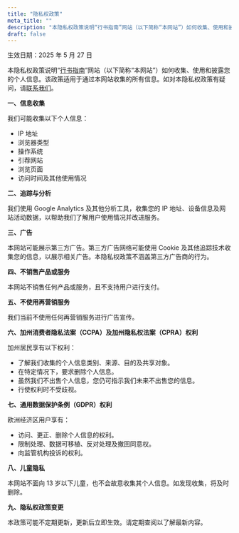 ```yaml
---
title: "隐私权政策"
meta_title: ""
description: "本隐私权政策说明“行书指南”网站（以下简称“本网站”）如何收集、使用和披露您的个人信息。该政策适用于通过本网站收集的所有信息。如对本隐私权政策有疑问，请[联系我们]。"
draft: false
---
```


生效日期：2025 年 5 月 27 日

本隐私权政策说明“[行书指南](/)”网站（以下简称“本网站”）如何收集、使用和披露您的个人信息。该政策适用于通过本网站收集的所有信息。如对本隐私权政策有疑问，请[联系我们](/contact)。

**一、信息收集**

我们可能收集以下个人信息：

- IP 地址
- 浏览器类型
- 操作系统
- 引荐网站
- 浏览页面
- 访问时间及其他使用情况

**二、追踪与分析**

我们使用 Google Analytics 及其他分析工具，收集您的 IP 地址、设备信息及网站活动数据，以帮助我们了解用户使用情况并改进服务。

**三、广告**

本网站可能展示第三方广告。第三方广告网络可能使用 Cookie 及其他追踪技术收集您的信息，以展示相关广告。本隐私权政策不涵盖第三方广告商的行为。

**四、不销售产品或服务**

本网站不销售任何产品或服务，且不支持用户进行支付。

**五、不使用再营销服务**

我们当前不使用任何再营销服务进行广告宣传。

**六、加州消费者隐私法案（CCPA）及加州隐私权法案（CPRA）权利**

加州居民享有以下权利：

- 了解我们收集的个人信息类别、来源、目的及共享对象。
- 在特定情况下，要求删除个人信息。
- 虽然我们不出售个人信息，您仍可指示我们未来不出售您的信息。
- 行使权利时不受歧视。

**七、通用数据保护条例（GDPR）权利**

欧洲经济区用户享有：

- 访问、更正、删除个人信息的权利。
- 限制处理、数据可移植、反对处理及撤回同意权。
- 向监管机构投诉的权利。

<!-- **八、加州在线隐私保护法（CalOPPA）要求**

我们承诺：

- 在显著位置公布隐私政策。
- 说明收集信息类别及共享第三方。
- 提供用户审查和更改个人信息的方式。
- 说明对“请勿追踪”信号的处理（目前可能不响应）。
- 重大变更时通知用户。 -->

**八、儿童隐私**

本网站不面向 13 岁以下儿童，也不会故意收集其个人信息。如发现收集，将及时删除。

**九、隐私权政策变更**

本政策可能不定期更新，更新后立即生效。请定期查阅以了解最新内容。